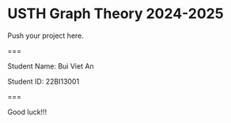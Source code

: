 # USTH Graph Theory 2024-2025

Push your project here.

===

Student Name: Bui Viet An

Student ID: 22BI13001

===

Good luck!!!
